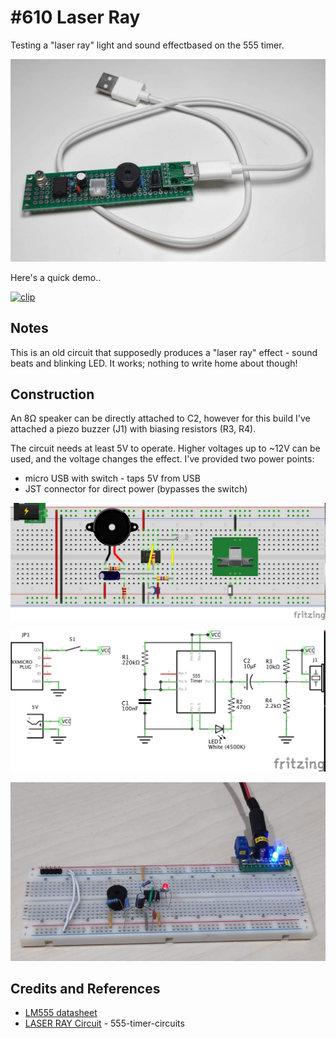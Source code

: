 # #610 Laser Ray

Testing a "laser ray" light and sound effectbased on the 555 timer.

![Build](./assets/LaserRay_build.jpg?raw=true)

Here's a quick demo..

[![clip](https://img.youtube.com/vi/TO6vUcCDoZk/0.jpg)](https://www.youtube.com/watch?v=TO6vUcCDoZk)

## Notes

This is an old circuit that supposedly produces a "laser ray" effect - sound beats and blinking LED.
It works; nothing to write home about though!

## Construction

An 8Ω speaker can be directly attached to C2, however for this build I've attached a piezo buzzer (J1) with biasing resistors (R3, R4).

The circuit needs at least 5V to operate. Higher voltages up to ~12V can be used, and the voltage changes the effect.
I've provided two power points:

* micro USB with switch - taps 5V from USB
* JST connector for direct power (bypasses the switch)

![bb](./assets/LaserRay_bb.jpg?raw=true)

![schematic](./assets/LaserRay_schematic.jpg?raw=true)

![bb_build](./assets/LaserRay_bb_build.jpg?raw=true)

## Credits and References

* [LM555 datasheet](https://www.futurlec.com/Linear/LM555CM.shtml)
* [LASER RAY Circuit](https://www.555-timer-circuits.com/laser-ray-sound.html) - 555-timer-circuits
